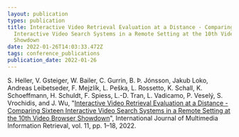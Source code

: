 ```yaml
---
layout: publication
types: publication
title: Interactive Video Retrieval Evaluation at a Distance - Comparing Sixteen
  Interactive Video Search Systems in a Remote Setting at the 10th Video Browser
  Showdown
date: 2022-01-26T14:03:33.472Z
tags: conference_publications
publication_date: 2022-01-26
---
```

<!--StartFragment-->

S. Heller, V. Gsteiger, W. Bailer, C. Gurrin, B. Þ. Jónsson, Jakub Loko, Andreas Leibetseder, F. Mejzlík, L. Peška, L. Rossetto, K. Schall, K. Schoeffmann, H. Schuldt, F. Spiess, L.-D. Tran, L. Vadicamo, P. Veselý, S. Vrochidis, and J. Wu, "[Interactive Video Retrieval Evaluation at a Distance - Comparing Sixteen Interactive Video Search Systems in a Remote Setting at the 10th Video Browser Showdown](https://link.springer.com/article/10.1007/s13735-021-00225-2)", International Journal of Multimedia Information Retrieval, vol. 11, pp. 1–18, 2022.

<!--EndFragment-->